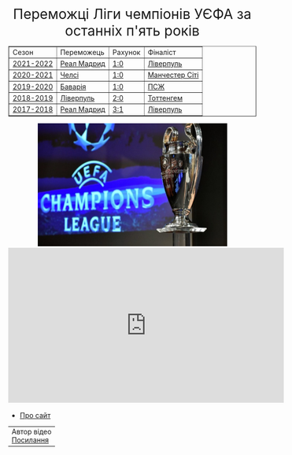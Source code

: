 
<!DOCTYPE html>
<html>
    <head>
    <title>Переможці ЛЧ</title>
    </head>
    <body>
        <center style="font-size: 2em;">Переможці Ліги чемпіонів УЄФА за останніх п'ять років </center>        
    <center>
<table border="1">
    <tr>
        <td>Сезон</td>
        <td>Переможець</td>
        <td>Рахунок</td>
        <td>Фіналіст</td>
    </tr>
    <tr>
        <td><a href="https://uk.wikipedia.org/wiki/%D0%9B%D1%96%D0%B3%D0%B0_%D1%87%D0%B5%D0%BC%D0%BF%D1%96%D0%BE%D0%BD%D1%96%D0%B2_%D0%A3%D0%84%D0%A4%D0%90_2021%E2%80%942022">2021-2022</a></td>
        <td><a href="https://uk.wikipedia.org/wiki/%D0%A0%D0%B5%D0%B0%D0%BB_%D0%9C%D0%B0%D0%B4%D1%80%D0%B8%D0%B4">Реал Мадрид</a></td>
        <td><a href="https://uk.wikipedia.org/wiki/%D0%A4%D1%96%D0%BD%D0%B0%D0%BB_%D0%9B%D1%96%D0%B3%D0%B8_%D1%87%D0%B5%D0%BC%D0%BF%D1%96%D0%BE%D0%BD%D1%96%D0%B2_%D0%A3%D0%84%D0%A4%D0%90_2022">1:0</a></td>
        <td><a href="https://uk.wikipedia.org/wiki/%D0%9B%D1%96%D0%B2%D0%B5%D1%80%D0%BF%D1%83%D0%BB%D1%8C_(%D1%84%D1%83%D1%82%D0%B1%D0%BE%D0%BB%D1%8C%D0%BD%D0%B8%D0%B9_%D0%BA%D0%BB%D1%83%D0%B1)">Ліверпуль</a></td>
    </tr>
    <tr>
        <td><a href="https://uk.wikipedia.org/wiki/%D0%9B%D1%96%D0%B3%D0%B0_%D1%87%D0%B5%D0%BC%D0%BF%D1%96%D0%BE%D0%BD%D1%96%D0%B2_%D0%A3%D0%84%D0%A4%D0%90_2020%E2%80%942021">2020-2021</a></td>
        <td><a href="https://uk.wikipedia.org/wiki/%D0%A7%D0%B5%D0%BB%D1%81%D1%96_(%D1%84%D1%83%D1%82%D0%B1%D0%BE%D0%BB%D1%8C%D0%BD%D0%B8%D0%B9_%D0%BA%D0%BB%D1%83%D0%B1)">Челсі</a></td>
        <td><a href="https://uk.wikipedia.org/wiki/%D0%A4%D1%96%D0%BD%D0%B0%D0%BB_%D0%9B%D1%96%D0%B3%D0%B8_%D1%87%D0%B5%D0%BC%D0%BF%D1%96%D0%BE%D0%BD%D1%96%D0%B2_%D0%A3%D0%84%D0%A4%D0%90_2021">1:0</a></td>
        <td><a href="https://uk.wikipedia.org/wiki/%D0%9C%D0%B0%D0%BD%D1%87%D0%B5%D1%81%D1%82%D0%B5%D1%80_%D0%A1%D1%96%D1%82%D1%96">Манчестер Сіті</a></td>
    </tr>
    <tr>
        <td><a href="https://uk.wikipedia.org/wiki/%D0%9B%D1%96%D0%B3%D0%B0_%D1%87%D0%B5%D0%BC%D0%BF%D1%96%D0%BE%D0%BD%D1%96%D0%B2_%D0%A3%D0%84%D0%A4%D0%90_2019%E2%80%942020">2019-2020</a></td>
        <td><a href="https://uk.wikipedia.org/wiki/%D0%91%D0%B0%D0%B2%D0%B0%D1%80%D1%96%D1%8F_(%D0%9C%D1%8E%D0%BD%D1%85%D0%B5%D0%BD)">Баварія</a></td>
        <td><a href="https://uk.wikipedia.org/wiki/%D0%A4%D1%96%D0%BD%D0%B0%D0%BB_%D0%9B%D1%96%D0%B3%D0%B8_%D1%87%D0%B5%D0%BC%D0%BF%D1%96%D0%BE%D0%BD%D1%96%D0%B2_%D0%A3%D0%84%D0%A4%D0%90_2020">1:0</a></td>
        <td><a href="https://uk.wikipedia.org/wiki/%D0%9F%D0%B0%D1%80%D1%96_%D0%A1%D0%B5%D0%BD-%D0%96%D0%B5%D1%80%D0%BC%D0%B5%D0%BD">ПСЖ</a></td>
    </tr>
    <tr>
        <td><a href="https://uk.wikipedia.org/wiki/%D0%9B%D1%96%D0%B3%D0%B0_%D1%87%D0%B5%D0%BC%D0%BF%D1%96%D0%BE%D0%BD%D1%96%D0%B2_%D0%A3%D0%84%D0%A4%D0%90_2018%E2%80%942019">2018-2019</a></td>
        <td><a href="https://uk.wikipedia.org/wiki/%D0%9B%D1%96%D0%B2%D0%B5%D1%80%D0%BF%D1%83%D0%BB%D1%8C_(%D1%84%D1%83%D1%82%D0%B1%D0%BE%D0%BB%D1%8C%D0%BD%D0%B8%D0%B9_%D0%BA%D0%BB%D1%83%D0%B1)">Ліверпуль</a></td>
        <td><a href="https://uk.wikipedia.org/wiki/%D0%A4%D1%96%D0%BD%D0%B0%D0%BB_%D0%9B%D1%96%D0%B3%D0%B8_%D1%87%D0%B5%D0%BC%D0%BF%D1%96%D0%BE%D0%BD%D1%96%D0%B2_%D0%A3%D0%84%D0%A4%D0%90_2019">2:0</a></td>
        <td><a href="https://uk.wikipedia.org/wiki/%D0%A2%D0%BE%D1%82%D1%82%D0%B5%D0%BD%D0%B3%D0%B5%D0%BC_%D0%93%D0%BE%D1%82%D1%81%D0%BF%D1%83%D1%80">Тоттенгем</a></td>
    </tr>
    <tr>
        <td><a href="https://uk.wikipedia.org/wiki/%D0%9B%D1%96%D0%B3%D0%B0_%D1%87%D0%B5%D0%BC%D0%BF%D1%96%D0%BE%D0%BD%D1%96%D0%B2_%D0%A3%D0%84%D0%A4%D0%90_2017%E2%80%942018">2017-2018</a></td>
        <td><a href="https://uk.wikipedia.org/wiki/%D0%A0%D0%B5%D0%B0%D0%BB_%D0%9C%D0%B0%D0%B4%D1%80%D0%B8%D0%B4">Реал Мадрид</a></td>
        <td><a href="https://uk.wikipedia.org/wiki/%D0%A4%D1%96%D0%BD%D0%B0%D0%BB_%D0%9B%D1%96%D0%B3%D0%B8_%D1%87%D0%B5%D0%BC%D0%BF%D1%96%D0%BE%D0%BD%D1%96%D0%B2_%D0%A3%D0%84%D0%A4%D0%90_2018">3:1</a></td>
        <td><a href="https://uk.wikipedia.org/wiki/%D0%9B%D1%96%D0%B2%D0%B5%D1%80%D0%BF%D1%83%D0%BB%D1%8C_(%D1%84%D1%83%D1%82%D0%B1%D0%BE%D0%BB%D1%8C%D0%BD%D0%B8%D0%B9_%D0%BA%D0%BB%D1%83%D0%B1)">Ліверпуль</a></td>
    </tr>
</table>
<img src="image 1.jpg" width="385" height="250" alt="Кубок ЛЧ" title="Кубок ЛЧ">
<iframe width="560" height="315" src="https://www.youtube.com/embed/YSsW_fWY9q4" title="YouTube video player" frameborder="0" allow="accelerometer; autoplay; clipboard-write; encrypted-media; gyroscope; picture-in-picture" allowfullscreen></iframe>
</center>
<nav>
    <ul>
        <li><a href="about.html">Про сайт</a></li>
    </ul>
</nav>
<footer>
    <table class="footer-table">
        <tr>
            <td>Автор відео<br><a href="https://www.youtube.com/channel/UCOYitFzX0Xhr-lKgIDNBUvQ">Посилання</a></td>
        </tr>
    </table>
</footer>
</body>
</html>
